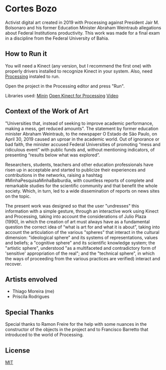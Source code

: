 # Cortes Bozo

Activist digital art created in 2019 with Processing against President Jair M. Bolsonaro and his former Education Minister Abraham Weintraub allegations about Federal Institutions productivity. This work was made for a final exam in a discipline from the Federal University of Bahia. 

## How to Run it

You will need a Kinect (any version, but I recommend the first one) with properly drivers installed to recognize Kinect in your system. Also, need [Processing](https://processing.org/download/) instaled to run.

Open the project in the Processing editor and press "Run".

Libraries used:
[Minin](http://code.compartmental.net/minim/)
[Open Kinect for Processing](https://shiffman.net/p5/kinect/)
[Video](https://processing.org/reference/libraries/video/index.html)


## Context of the Work of Art

"Universities that, instead of seeking to improve academic performance, making a mess, get reduced amounts". The statement by former education minister Abraham Weintraub, to the newspaper O Estado de São Paulo, on April 30, 2019 caused an uproar in the academic world. Out of ignorance or bad faith, the minister accused Federal Universities of promoting “mess and ridiculous event” with public funds and, without mentioning indicators, of presenting “results below what was explored”.

Researchers, students, teachers and other education professionals have risen up in acceptable and started to publicize their experiences and contributions in the networks, raising a hashtag #MinhaPesquisaMinhaBalburdia, with countless reports of complete and remarkable studies for the scientific community and that benefit the whole society. Which, in turn, led to a wide dissemination of reports on news sites on the topic.

The present work was designed so that the user "undresses" this information with a simple gesture, through an interactive work using Kinect and Processing, taking into account the considerations of Julio Plaza (1990), in which the creation of art must always have as a fundamental question the correct idea of ​​“what is art for and what it is about”, taking into account the articulation of the various "spheres" that interact in the cultural dimension: "ideological sphere" and its systems of representations, values ​​and beliefs; a "cognitive sphere" and its scientific knowledge system; the "artistic sphere", understood "as a multifaceted and contradictory form of 'sensitive' appropriation of the real"; and the "technical sphere", in which the ways of proceeding from the various practices are verified) interact and recover.

## Artists envolved
* Thiago Moreira (me)
* Priscila Rodrigues

## Special Thanks

Special thanks to Ramon Freire for the help with some nuances in the constructor of the objects in the project and to Francisco Barretto that introduced to the world of Processing.

## License
[MIT](https://choosealicense.com/licenses/mit/)
